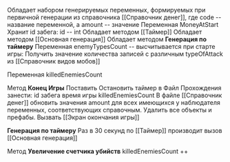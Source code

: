 Обладает набором генерируемых переменных, формируемых при первичной генерации из справочника [[Справочник денег]], где code -- название переменной, а amount -- значение
Переменная MoneyAtStart
Хранит id забега: id -- int
Обладает методом [[Таймер]]
Обладает методом [[Основная генерация]]
Обладает методом **Генерация по таймеру**
Переменная enemyTypesCount -- высчитывается при старте игры: Получить значение количества записей с различным typeOfAttack из [[Справочник видов мобов]]

Переменная killedEnemiesCount


Метод **Конец Игры**
	Поставить Остановить таймер
	в Файл Прохождения занести:
		id забега
		время игры
		killedEnemiesCount
	В файле [[Справочник денег]] обновить значения amount для всех имеющихся у наблюдателя переменных, соответствующих справочным. 
	Удалить все объекты и префабы. Вызвать [[Экран окончания игры]]

**Генерация по таймеру**
Раз в 30 секунд по [[Таймер]] производит вызов [[Основная генерация]]

Метод **Увеличение счетчика убийств**
killedEnemiesCount ++


